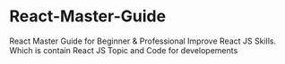 # React-Master-Guide
React Master Guide for Beginner &amp; Professional Improve React JS Skills. Which is contain React JS Topic and Code for developements

